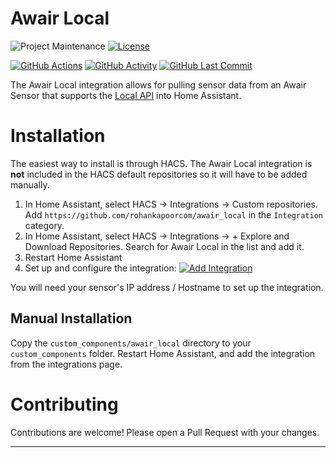 # Awair Local
![Project Maintenance][maintenance-shield]
[![License][license-shield]](LICENSE.md)

[![GitHub Actions][actions-shield]][actions]
[![GitHub Activity][commits-shield]][commits]
[![GitHub Last Commit][last-commit-shield]][commits]


The Awair Local integration allows for pulling sensor data from an Awair Sensor that supports the [Local API](https://support.getawair.com/hc/en-us/articles/360049221014-Awair-Element-Local-API-Feature#h_01F40FK1R9A5GJ86Z3N6PGWCWS) into Home Assistant.

# Installation

The easiest way to install is through HACS. The Awair Local integration is **not** included in the HACS default repositories so it will have to be added manually.

1. In Home Assistant, select HACS -> Integrations -> Custom repositories. Add `https://github.com/rohankapoorcom/awair_local` in the `Integration` category.
2. In Home Assistant, select HACS -> Integrations -> + Explore and Download Repositories. Search for Awair Local in the list and add it.
3. Restart Home Assistant
4. Set up and configure the integration: [![Add Integration](https://my.home-assistant.io/badges/config_flow_start.svg)](https://my.home-assistant.io/redirect/config_flow_start/?domain=awair_local)

You will need your sensor's IP address / Hostname to set up the integration.

## Manual Installation

Copy the `custom_components/awair_local` directory to your `custom_components` folder. Restart Home Assistant, and add the integration from the integrations page.

# Contributing
Contributions are welcome! Please open a Pull Request with your changes.

***

[commits-shield]: https://img.shields.io/github/commit-activity/y/rohankapoorcom/awair_local.svg
[commits]: https://github.com/rohankapoorcom/awair_local/commits/master
[actions-shield]: https://github.com/rohankapoorcom/awair_local/actions/workflows/push.yml/badge.svg
[actions]: https://github.com/rohankapoorcom/awair_local/actions
[home-assistant]: https://home-assistant.io
[issue]: https://github.com/rohankapoorcom/awair_local/issues
[license-shield]: https://img.shields.io/github/license/rohankapoorcom/awair_local.svg
[maintenance-shield]: https://img.shields.io/maintenance/yes/2022.svg
[last-commit-shield]: https://img.shields.io/github/last-commit/rohankapoorcom/awair_local.svg
